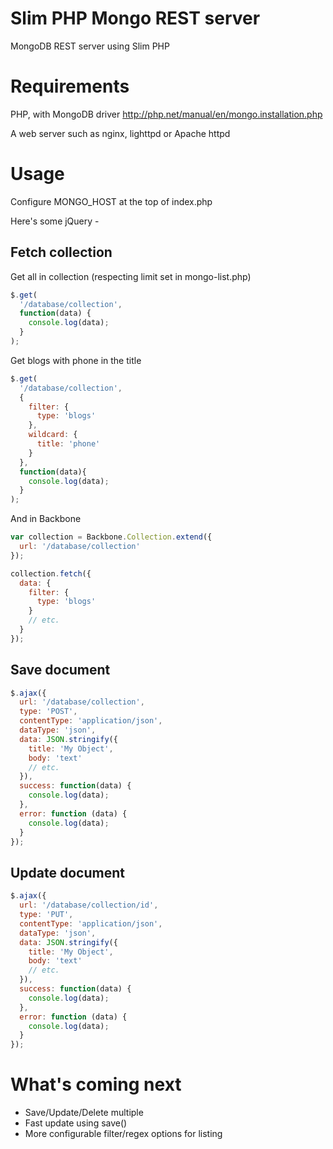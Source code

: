 Slim PHP Mongo REST server
==========================

MongoDB REST server using Slim PHP

Requirements
============

PHP, with MongoDB driver
http://php.net/manual/en/mongo.installation.php

A web server such as nginx, lighttpd or Apache httpd

Usage
=====

Configure MONGO_HOST at the top of index.php

Here's some jQuery -

Fetch collection
----------------

Get all in collection (respecting limit set in mongo-list.php)
    
```javascript
$.get(
  '/database/collection',
  function(data) {
    console.log(data);
  }
);
```

Get blogs with phone in the title

```javascript
$.get(
  '/database/collection',
  {
    filter: {
      type: 'blogs'
    },
    wildcard: {
      title: 'phone'
    }
  },
  function(data){
    console.log(data);
  }
);
```

And in Backbone

```javascript
var collection = Backbone.Collection.extend({
  url: '/database/collection'
});

collection.fetch({
  data: {
    filter: {
      type: 'blogs'
    }
    // etc.
  }
});
```

Save document
-------------

```javascript
$.ajax({
  url: '/database/collection',
  type: 'POST',
  contentType: 'application/json',
  dataType: 'json',
  data: JSON.stringify({
    title: 'My Object',
    body: 'text'
    // etc.
  }),
  success: function(data) {
    console.log(data);
  },
  error: function (data) {
    console.log(data);
  }
});
```

Update document
---------------

```javascript
$.ajax({
  url: '/database/collection/id',
  type: 'PUT',
  contentType: 'application/json',
  dataType: 'json',
  data: JSON.stringify({
    title: 'My Object',
    body: 'text'
    // etc.
  }),
  success: function(data) {
    console.log(data);
  },
  error: function (data) {
    console.log(data);
  }
});
```

What's coming next
==================

* Save/Update/Delete multiple
* Fast update using save()
* More configurable filter/regex options for listing
